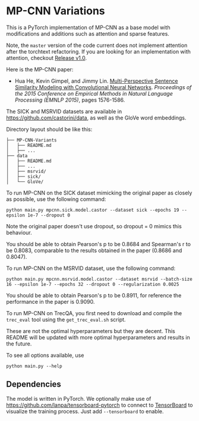 # MP-CNN Variations

This is a PyTorch implementation of MP-CNN as a base model with modifications and additions such as attention and sparse features.

Note, the `master` version of the code current does not implement attention after the torchtext refactoring.
If you are looking for an implementation with attention, checkout [Release v1.0](https://github.com/tuzhucheng/MP-CNN-Variants/releases/tag/v1.0).

Here is the MP-CNN paper:

* Hua He, Kevin Gimpel, and Jimmy Lin. [Multi-Perspective Sentence Similarity Modeling with Convolutional Neural Networks](http://aclweb.org/anthology/D/D15/D15-1181.pdf). *Proceedings of the 2015 Conference on Empirical Methods in Natural Language Processing (EMNLP 2015)*, pages 1576-1586.

The SICK and MSRVID datasets are available in https://github.com/castorini/data, as well as the GloVe word embeddings.

Directory layout should be like this:
```
├── MP-CNN-Variants
│   ├── README.md
│   ├── ...
├── data
│   ├── README.md
│   ├── ...
│   ├── msrvid/
│   ├── sick/
│   └── GloVe/
```

To run MP-CNN on the SICK dataset mimicking the original paper as closely as possible, use the following command:

```
python main.py mpcnn.sick.model.castor --dataset sick --epochs 19 --epsilon 1e-7 --dropout 0
```

Note the original paper doesn't use dropout, so dropout = 0 mimics this behaviour.

You should be able to obtain Pearson's p to be 0.8684 and Spearman's r to be 0.8083, comparable to the results obtained in the paper (0.8686 and 0.8047).

To run MP-CNN on the MSRVID dataset, use the following command:
```
python main.py mpcnn.msrvid.model.castor --dataset msrvid --batch-size 16 --epsilon 1e-7 --epochs 32 --dropout 0 --regularization 0.0025
```

You should be able to obtain Pearson's p to be 0.8911, for reference the performance in the paper is 0.9090.

To run MP-CNN on TrecQA, you first need to download and compile the `trec_eval` tool using the `get_trec_eval.sh` script.

These are not the optimal hyperparameters but they are decent. This README will be updated with more optimal hyperparameters and results in the future.

To see all options available, use
```
python main.py --help
```

## Dependencies

The model is written in PyTorch. We optionally make use of https://github.com/lanpa/tensorboard-pytorch to connect to [TensorBoard](https://github.com/tensorflow/tensorboard) to visualize the training process. Just add `--tensorboard` to enable.
